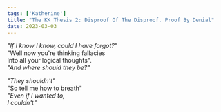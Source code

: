 ```yaml
---
tags: ['Katherine']
title: "The KK Thesis 2: Disproof Of The Disproof. Proof By Denial"
date: 2023-03-03
---
```


*"If I know I know, could I have forgot?"*  
"Well now you're thinking fallacies  
Into all your logical thoughts".  
*"And where should they be?"*

*"They shouldn't"*  
"So tell me how to breath"  
*"Even if I wanted to,*  
*I couldn't"*
